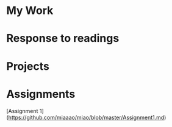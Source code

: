 # My Work

# Response to readings

# Projects

# Assignments

[Assignment 1] (https://github.com/miaaao/miao/blob/master/Assignment1.md)


